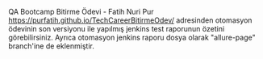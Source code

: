 QA Bootcamp Bitirme Ödevi - Fatih Nuri Pur
https://purfatih.github.io/TechCareerBitirmeOdev/ adresinden otomasyon ödevinin son versiyonu ile yapılmış jenkins test raporunun özetini görebilirsiniz.
Ayrıca otomasyon jenkins raporu dosya olarak "allure-page" branch'ine de eklenmiştir.

